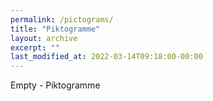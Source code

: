 ```yaml
---
permalink: /pictograms/
title: "Piktogramme"
layout: archive
excerpt: ""
last_modified_at: 2022-03-14T09:18:00-00:00
---
```


Empty - Piktogramme